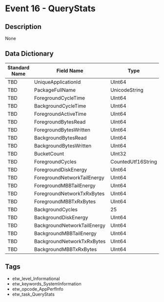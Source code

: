 # Event 16 - QueryStats

## Description
None

## Data Dictionary
|Standard Name|Field Name|Type|Description|Sample Value|
|---|---|---|---|---|
|TBD|UniqueApplicationId|UInt64|None|`None`|
|TBD|PackageFullName|UnicodeString|None|`None`|
|TBD|ForegroundCycleTime|UInt64|None|`None`|
|TBD|BackgroundCycleTime|UInt64|None|`None`|
|TBD|ForegroundActiveTime|UInt64|None|`None`|
|TBD|ForegroundBytesRead|UInt64|None|`None`|
|TBD|ForegroundBytesWritten|UInt64|None|`None`|
|TBD|BackgroundBytesRead|UInt64|None|`None`|
|TBD|BackgroundBytesWritten|UInt64|None|`None`|
|TBD|BucketCount|UInt32|None|`None`|
|TBD|ForegroundCycles|CountedUtf16String|None|`None`|
|TBD|ForegroundDiskEnergy|UInt64|None|`None`|
|TBD|ForegroundNetworkTailEnergy|UInt64|None|`None`|
|TBD|ForegroundMBBTailEnergy|UInt64|None|`None`|
|TBD|ForegroundNetworkTxRxBytes|UInt64|None|`None`|
|TBD|ForegroundMBBTxRxBytes|UInt64|None|`None`|
|TBD|BackgroundCycles|25|None|`None`|
|TBD|BackgroundDiskEnergy|UInt64|None|`None`|
|TBD|BackgroundNetworkTailEnergy|UInt64|None|`None`|
|TBD|BackgroundMBBTailEnergy|UInt64|None|`None`|
|TBD|BackgroundNetworkTxRxBytes|UInt64|None|`None`|
|TBD|BackgroundMBBTxRxBytes|UInt64|None|`None`|

## Tags
* etw_level_Informational
* etw_keywords_SystemInformation
* etw_opcode_AppPerfInfo
* etw_task_QueryStats